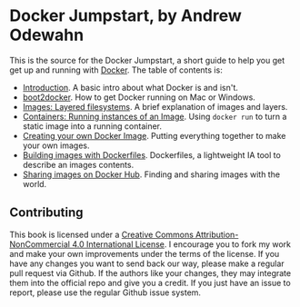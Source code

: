 # Docker Jumpstart, by Andrew Odewahn

This is the source for the Docker Jumpstart, a short guide to help you get get up and running with [Docker](https://www.docker.com/).  The table of contents is:

* [Introduction](introduction.md).  A basic intro about what Docker is and isn't.
* [boot2docker](boot2docker.md).  How to get Docker running on Mac or Windows.
* [Images: Layered filesystems](images.md).  A brief explanation of images and layers.
* [Containers: Running instances of an Image](containers.md).  Using `docker run` to turn a static image into a running container.
* [Creating your own Docker Image](example.md).  Putting everything together to make your own images.
* [Building images with Dockerfiles]("building-images-with-dockerfiles.md").  Dockerfiles, a lightweight IA tool to describe an images contents.  
* [Sharing images on Docker Hub](dockerhub.md).  Finding and sharing images with the world.


## Contributing

This book is licensed under a [Creative Commons Attribution-NonCommercial 4.0 International License](http://creativecommons.org/licenses/by-nc/4.0/).  I  encourage you to fork my work and make your own improvements under the terms of the license. If you have any changes you want to send back our way, please make a regular pull request via Github. If the authors like your changes, they may integrate them into the official repo and give you a credit. If you just have an issue to report, please use the regular Github issue system.